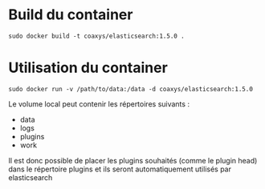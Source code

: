 Build du container
==================
```
sudo docker build -t coaxys/elasticsearch:1.5.0 .
```

Utilisation du container
========================
```
sudo docker run -v /path/to/data:/data -d coaxys/elasticsearch:1.5.0
```
Le volume local peut contenir les répertoires suivants :
- data
- logs
- plugins
- work

Il est donc possible de placer les plugins souhaités (comme le plugin head) dans le répertoire plugins et ils seront automatiquement utilisés par elasticsearch
